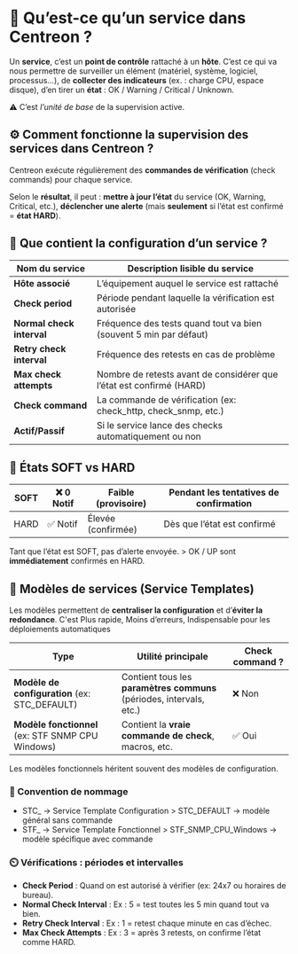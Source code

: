 # **🧩 Qu’est-ce qu’un service dans Centreon ?**

Un **service**, c’est un **point de contrôle** rattaché à un **hôte**. C’est ce qui va nous permettre de surveiller un élément (matériel, système, logiciel, processus…), de **collecter des indicateurs** (ex. : charge CPU, espace disque), d’en tirer un **état** : OK / Warning / Critical / Unknown. 

⚠️ C’est *l’unité de base* de la supervision active.



## **⚙️ Comment fonctionne la supervision des services dans Centreon ?**

Centreon exécute régulièrement des **commandes de vérification** (check commands) pour chaque service.

Selon le **résultat**, il peut : **mettre à jour l’état** du service (OK, Warning, Critical, etc.), **déclencher une alerte** (mais **seulement** si l’état est confirmé = **état HARD**).



## **🧾 Que contient la configuration d’un service ?**

| **Nom du service** | Description lisible du service |
|----|----|
| **Hôte associé** | L’équipement auquel le service est rattaché |
| **Check period** | Période pendant laquelle la vérification est autorisée |
| **Normal check interval** | Fréquence des tests quand tout va bien (souvent 5 min par défaut) |
| **Retry check interval** | Fréquence des retests en cas de problème |
| **Max check attempts** | Nombre de retests avant de considérer que l’état est confirmé (HARD) |
| **Check command** | La commande de vérification (ex: check_http, check_snmp, etc.) |
| **Actif/Passif** | Si le service lance des checks automatiquement ou non |



## **🚦 États SOFT vs HARD**

| SOFT | ❌ 0 Notif | Faible (provisoire) | Pendant les tentatives de confirmation |
|------|------------|---------------------|----------------------------------------|
| HARD | ✅ Notif   | Élevée (confirmée)  | Dès que l’état est confirmé            |

Tant que l’état est SOFT, pas d’alerte envoyée. > OK / UP sont **immédiatement** confirmés en HARD.



## **🔧 Modèles de services (Service Templates)**

Les modèles permettent de **centraliser la configuration** et d’**éviter la redondance**. C'est Plus rapide, Moins d’erreurs, Indispensable pour les déploiements automatiques

| **Type** | **Utilité principale** | **Check command ?** |
|----|----|----|
| **Modèle de configuration** (ex: STC_DEFAULT) | Contient tous les **paramètres communs** (périodes, intervals, etc.) | ❌ Non |
| **Modèle fonctionnel** (ex: STF SNMP CPU Windows) | Contient la **vraie commande de check**, macros, etc. | ✅ Oui |

Les modèles fonctionnels héritent souvent des modèles de configuration.

### **📛 Convention de nommage**

- STC_ → Service Template Configuration > STC_DEFAULT → modèle général sans commande
- STF_ → Service Template Fonctionnel > STF_SNMP_CPU_Windows → modèle spécifique avec commande

### **⏲️ Vérifications : périodes et intervalles**

- **Check Period** : Quand on est autorisé à vérifier (ex: 24x7 ou horaires de bureau).
- **Normal Check Interval** : Ex : 5 = test toutes les 5 min quand tout va bien.
- **Retry Check Interval** : Ex : 1 = retest chaque minute en cas d’échec.
- **Max Check Attempts** : Ex : 3 = après 3 retests, on confirme l’état comme HARD.


